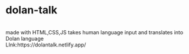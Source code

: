 # dolan-talk<br>
<br>
made with HTML,CSS,JS takes human language input and translates into Dolan language<br>
LInk:https://dolantalk.netlify.app/
